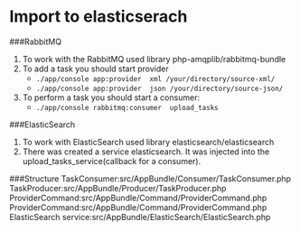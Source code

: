 # Import to elasticserach

###RabbitMQ
1. To work with the RabbitMQ used library php-amqplib/rabbitmq-bundle
2. To add a task you should start provider
    * `./app/console app:provider  xml /your/directory/source-xml/`
    * `./app/console app:provider  json /your/directory/source-json/`
3. To perform a task you should start a consumer:
    * `./app/console rabbitmq:consumer  upload_tasks`

###ElasticSearch
1. To work with ElasticSearch used library elasticsearch/elasticsearch
2. There was created a service elasticsearch. It was injected into the upload_tasks_service(callback for a consumer).

###Structure
TaskConsumer:src/AppBundle/Consumer/TaskConsumer.php
TaskProducer:src/AppBundle/Producer/TaskProducer.php
ProviderCommand:src/AppBundle/Command/ProviderCommand.php
ProviderCommand:src/AppBundle/Command/ProviderCommand.php
ElasticSearch service:src/AppBundle/ElasticSearch/ElasticSearch.php
